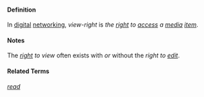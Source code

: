 #### Definition

In [digital](https://github.com/gcassel/Modular-Organization-Terminology/blob/master/terms/digital.md) [networking](https://github.com/gcassel/Modular-Organization-Terminology/blob/master/terms/network.md), *view-right* is *the [right](https://github.com/gcassel/Modular-Organization-Terminology/blob/master/terms/right.md) to [access](https://github.com/gcassel/Modular-Organization-Terminology/blob/master/terms/access.md) a [media](https://github.com/gcassel/Modular-Organization-Terminology/blob/master/terms/media.md) [item](https://github.com/gcassel/Modular-Organization-Terminology/blob/master/terms/item.md)*.   

#### Notes

The *[right](https://github.com/gcassel/Modular-Organization-Terminology/blob/master/terms/right.md) to view* often exists with *or* without the *right to [edit](https://github.com/gcassel/Modular-Organization-Terminology/blob/master/terms/edit.md)*.   

#### Related Terms

*[read](https://github.com/gcassel/Modular-Organization-Terminology/blob/master/terms/read.md)*
